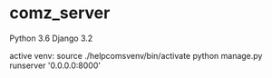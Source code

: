 # comz_server
  Python 3.6
  Django 3.2

  active venv: source ./helpcomsvenv/bin/activate
  python manage.py runserver '0.0.0.0:8000'
